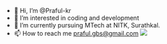 - 👋 Hi, I’m @Praful-kr
- 👀 I’m interested in coding and development
- 🌱 I’m currently pursuing MTech at NITK, Surathkal.
- 📫 How to reach me praful.gbs@gmail.com
![](https://komarev.com/ghpvc/?username=Praful-kr)



<!---
Praful-kr/Praful-kr is a ✨ special ✨ repository because its `README.md` (this file) appears on your GitHub profile.
You can click the Preview link to take a look at your changes.
--->
